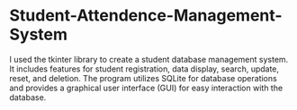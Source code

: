 # Student-Attendence-Management-System
I used the tkinter library to create a student database management system. It includes features for student registration, data display, search, update, reset, and deletion. The program utilizes SQLite for database operations and provides a graphical user interface (GUI) for easy interaction with the database.
